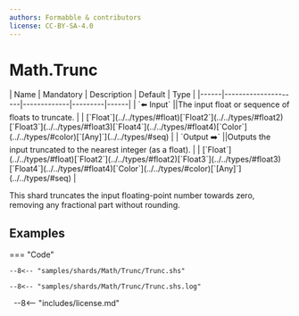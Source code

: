```yaml
---
authors: Formabble & contributors
license: CC-BY-SA-4.0
---
```



# Math.Trunc

<div class="sh-parameters" markdown="1">
| Name | Mandatory | Description | Default | Type |
|------|---------------------|-------------|---------|------|
| `⬅️ Input` ||The input float or sequence of floats to truncate. | | [`Float`](../../types/#float)[`Float2`](../../types/#float2)[`Float3`](../../types/#float3)[`Float4`](../../types/#float4)[`Color`](../../types/#color)[`[Any]`](../../types/#seq) |
| `Output ➡️` ||Outputs the input truncated to the nearest integer (as a float). | | [`Float`](../../types/#float)[`Float2`](../../types/#float2)[`Float3`](../../types/#float3)[`Float4`](../../types/#float4)[`Color`](../../types/#color)[`[Any]`](../../types/#seq) |

</div>

This shard truncates the input floating-point number towards zero, removing any fractional part without rounding.

## Examples

=== "Code"

  ```x86asm linenums="1"
  --8<-- "samples/shards/Math/Trunc/Trunc.shs"
  ```

  ```
  --8<-- "samples/shards/Math/Trunc/Trunc.shs.log"
  ```
&nbsp;
--8<-- "includes/license.md"

